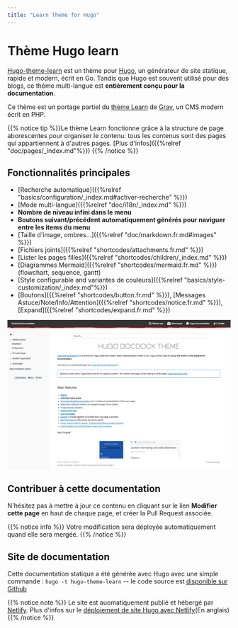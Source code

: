 ```yaml
---
title: "Learn Theme for Hugo"
---
```


# Thème Hugo learn

[Hugo-theme-learn](http://github.com/matcornic/hugo-theme-learn) est un thème pour [Hugo](https://gohugo.io/), un générateur de site statique, rapide et modern, écrit en Go. Tandis que Hugo est souvent utilisé pour des blogs, ce thème multi-langue est **entièrement conçu pour la documentation**.

Ce thème est un portage partiel du [thème Learn](http://learn.getgrav.org/) de [Grav](https://getgrav.org/), un CMS modern écrit en PHP.

{{% notice tip %}}Le thème Learn fonctionne grâce à la structure de page aborescentes pour organiser le contenu: tous les contenus sont des pages qui appartiennent à d'autres pages. [Plus d'infos]({{%relref "doc/pages/_index.md"%}}) 
{{% /notice %}}

## Fonctionnalités principales

* [Recherche automatique]({{%relref "basics/configuration/_index.md#activer-recherche" %}})
* [Mode multi-langue]({{%relref "doc/i18n/_index.md" %}})
* **Nombre de niveau infini dans le menu**
* **Boutons suivant/précédent automatiquement générés pour naviguer entre les items du menu**
* [Taille d'image, ombres...]({{%relref "doc/markdown.fr.md#images" %}})
* [Fichiers joints]({{%relref "shortcodes/attachments.fr.md" %}})
* [Lister les pages filles]({{%relref "shortcodes/children/_index.md" %}})
* [Diagrammes Mermaid]({{%relref "shortcodes/mermaid.fr.md" %}}) (flowchart, sequence, gantt)
* [Style configurable and variantes de couleurs]({{%relref "basics/style-customization/_index.md"%}})
* [Boutons]({{%relref "shortcodes/button.fr.md" %}}), [Messages Astuce/Note/Info/Attention]({{%relref "shortcodes/notice.fr.md" %}}), [Expand]({{%relref "shortcodes/expand.fr.md" %}})

![Screenshot](https://github.com/matcornic/hugo-theme-learn/raw/master/images/screenshot.png?width=40pc&classes=shadow)

## Contribuer à cette documentation

N'hésitez pas à mettre à jour ce contenu en cliquant sur le lien **Modifier cette page** en haut de chaque page, et créer la Pull Request associée.

{{% notice info %}}
Votre modification sera déployée automatiquement quand elle sera mergée.
{{% /notice %}}

## Site de documentation

Cette documentation statique a été générée avec Hugo avec une simple commande : `hugo -t hugo-theme-learn` -- le code source est [disponible sur Github](https://github.com/matcornic/hugo-theme-learn)

{{% notice note %}}
Le site est auomatiquement publié et hébergé par [Netlify](https://www.netlify.com/). Plus d'infos sur le [déploiement de site Hugo avec Netlify](https://www.netlify.com/blog/2015/07/30/hosting-hugo-on-netlifyinsanely-fast-deploys/)(En anglais)
{{% /notice %}}
